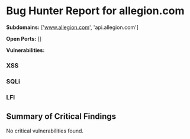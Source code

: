 # Bug Hunter Report for allegion.com
**Subdomains:** ['www.allegion.com', 'api.allegion.com']

**Open Ports:** []

**Vulnerabilities:**

### XSS

### SQLi

### LFI

## Summary of Critical Findings
No critical vulnerabilities found.
